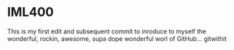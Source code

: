 # IML400

This is my first edit and subsequent commit to inroduce to myself the wonderful, rockin, awesome, supa dope wonderful worl of GitHub... gitwithit
